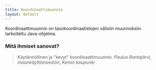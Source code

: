 ```yaml
---
title: Koordinaattimuunnin
layout: default
---
```


Koordinaattimuunnin on tasokoordinaatistojen välisiin muunnoksiin
tarkoitettu Java-ohjelma.

### Mitä ihmiset sanovat?

> Käytännöllinen ja "kevyt" koordinaattimuunnin.
> <cite>Paulus Rantajärvi, maankäyttöinsinööri, Kemin kaupunki</cite>
